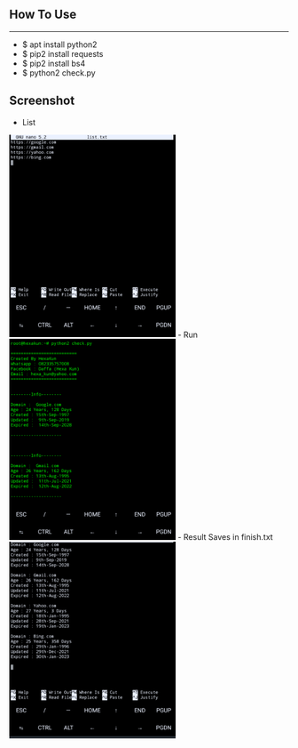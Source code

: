## How To Use
***
- $ apt install python2
- $ pip2 install requests
- $ pip2 install bs4
- $ python2 check.py
## Screenshot
- List
<img src="1.png" width=300>
- Run
<img src="2.png" width=300>
- Result Saves in finish.txt
<img src="3.png" width=300>

